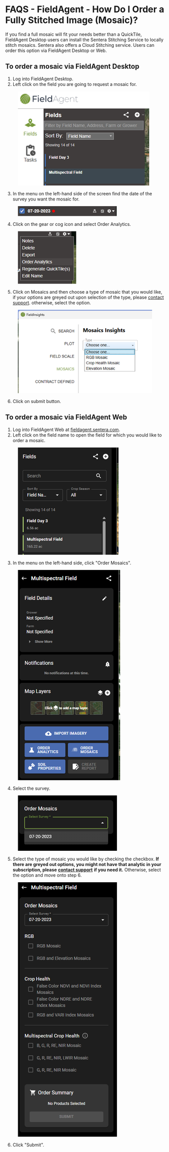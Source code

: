 # FAQS - FieldAgent - How Do I Order a Fully Stitched Image (Mosaic)?

If you find a full mosaic will fit your needs better than a QuickTile, FieldAgent Desktop users can install the Sentera Stitching Service to locally stitch mosaics. Sentera also offers a Cloud Stitching service. Users can order this option via FieldAgent Desktop or Web.

## To order a mosaic via FieldAgent Desktop

1. Log into FieldAgent Desktop.
2. Left click on the field you are going to request a mosaic for.

<div align="left"><figure><img src="../../../.gitbook/assets/image (298).png" alt=""><figcaption></figcaption></figure></div>

3. In the menu on the left-hand side of the screen find the date of the survey you want the mosaic for.

<div align="left"><figure><img src="../../../.gitbook/assets/image (296).png" alt=""><figcaption></figcaption></figure></div>

4. Click on the gear or cog icon and select Order Analytics.

<div align="left"><figure><img src="../../../.gitbook/assets/image (297).png" alt=""><figcaption></figcaption></figure></div>

5. Click on Mosaics and then choose a type of mosaic that you would like, if your options are greyed out upon selection of the type, please [contact support](https://app.gitbook.com/o/r7P0NuYTKsmybK4bmqti/s/sXdEQqpStQSLYBlNleOl/). otherwise, select the option.

<div align="left"><figure><img src="../../../.gitbook/assets/image (299).png" alt=""><figcaption></figcaption></figure></div>

6. Click on submit button.

## To order a mosaic via FieldAgent Web

1. Log into FieldAgent Web at [fieldagent.sentera.com](http://fieldagent.sentera.com/).&#x20;
2. Left click on the field name to open the field for which you would like to order a mosaic.&#x20;

<div align="left"><figure><img src="../../../.gitbook/assets/image (304).png" alt=""><figcaption></figcaption></figure></div>

3. In the menu on the left-hand side, click "Order Mosaics".

<div align="left"><figure><img src="../../../.gitbook/assets/image (303).png" alt=""><figcaption></figcaption></figure></div>

4. Select the survey.

<div align="left"><figure><img src="../../../.gitbook/assets/image (302).png" alt=""><figcaption></figcaption></figure></div>

5. Select the type of mosaic you would like by checking the checkbox. **If there are greyed out options, you might not have that analytic in your subscription, please** [**contact support**](https://app.gitbook.com/o/r7P0NuYTKsmybK4bmqti/s/sXdEQqpStQSLYBlNleOl/) **if you need it.** Otherwise, select the option and move onto step 6.

<div align="left"><figure><img src="../../../.gitbook/assets/image (305).png" alt=""><figcaption></figcaption></figure></div>

6. Click "Submit".

